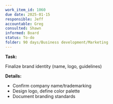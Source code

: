 ```yaml
---
work_item_id: 1060
due date: 2025-01-15
responsible: Jeff
accountable: Greg
consulted: Shawn
informed: Board
status: To-do
folder: 90 days/Business development/Marketing
---
```


**Task:**

Finalize brand identity (name, logo, guidelines)

**Details:**

- Confirm company name/trademarking
- Design logo, define color palette
- Document branding standards
